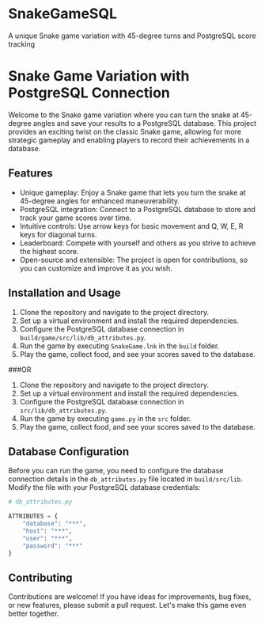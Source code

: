 # SnakeGameSQL
A unique Snake game variation with 45-degree turns and PostgreSQL score tracking

# Snake Game Variation with PostgreSQL Connection

Welcome to the Snake game variation where you can turn the snake at 45-degree angles and save your results to a PostgreSQL database. This project provides an exciting twist on the classic Snake game, allowing for more strategic gameplay and enabling players to record their achievements in a database.

## Features

- Unique gameplay: Enjoy a Snake game that lets you turn the snake at 45-degree angles for enhanced maneuverability.
- PostgreSQL integration: Connect to a PostgreSQL database to store and track your game scores over time.
- Intuitive controls: Use arrow keys for basic movement and Q, W, E, R keys for diagonal turns.
- Leaderboard: Compete with yourself and others as you strive to achieve the highest score.
- Open-source and extensible: The project is open for contributions, so you can customize and improve it as you wish.

## Installation and Usage

1. Clone the repository and navigate to the project directory.
2. Set up a virtual environment and install the required dependencies.
3. Configure the PostgreSQL database connection in `build/game/src/lib/db_attributes.py`.
4. Run the game by executing `SnakeGame.lnk` in the `build` folder.
5. Play the game, collect food, and see your scores saved to the database.

###OR

1. Clone the repository and navigate to the project directory.
2. Set up a virtual environment and install the required dependencies.
3. Configure the PostgreSQL database connection in `src/lib/db_attributes.py`.
4. Run the game by executing `game.py` in the `src` folder.
5. Play the game, collect food, and see your scores saved to the database.

## Database Configuration

Before you can run the game, you need to configure the database connection details in the `db_attributes.py` file located in `build/src/lib`. Modify the file with your PostgreSQL database credentials:

```python
# db_attributes.py

ATTRIBUTES = {
    "database": "***",
    "host": "***",
    "user": "***",
    "password": "***"
}
```

## Contributing

Contributions are welcome! If you have ideas for improvements, bug fixes, or new features, please submit a pull request. Let's make this game even better together.
